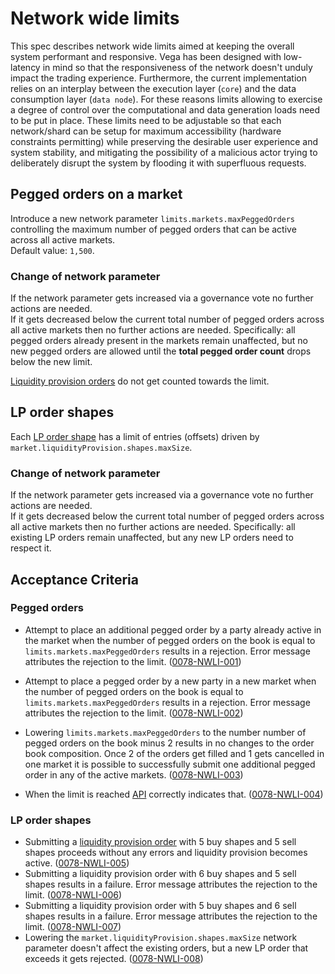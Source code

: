 # Network wide limits

This spec describes network wide limits aimed at keeping the overall system performant and responsive.
Vega has been designed with low-latency in mind so that the responsiveness of the network doesn't unduly impact the trading experience. Furthermore, the current implementation relies on an interplay between the execution layer (`core`) and the data consumption layer (`data node`). For these reasons limits allowing to exercise a degree of control over the computational and data generation loads need to be put in place. These limits need to be adjustable so that each network/shard can be setup for maximum accessibility (hardware constraints permitting) while preserving the desirable user experience and system stability, and mitigating the possibility of a malicious actor trying to deliberately disrupt the system by flooding it with superfluous requests.

## Pegged orders on a market

Introduce a new network parameter `limits.markets.maxPeggedOrders` controlling the maximum number of pegged orders that can be active across all active markets.\
Default value: `1,500`.

### Change of network parameter

If the network parameter gets increased via a governance vote no further actions are needed.\
If it gets decreased below the current total number of pegged orders across all active markets then no further actions are needed. Specifically: all pegged orders already present in the markets remain unaffected, but no new pegged orders are allowed until the **total pegged order count** drops below the new limit.

[Liquidity provision orders](./0038-OLIQ-liquidity_provision_order_type.md) do not get counted towards the limit.

## LP order shapes

Each [LP order shape](./0038-OLIQ-liquidity_provision_order_type.md#how-they-are-submitted) has a limit of entries (offsets) driven by `market.liquidityProvision.shapes.maxSize`.

### Change of network parameter

If the network parameter gets increased via a governance vote no further actions are needed.\
If it gets decreased below the current total number of pegged orders across all active markets then no further actions are needed. Specifically: all existing LP orders remain unaffected, but any new LP orders need to respect it.

## Acceptance Criteria

### Pegged orders

* Attempt to place an additional pegged order by a party already active in the market when the number of pegged orders on the book is equal to `limits.markets.maxPeggedOrders` results in a rejection. Error message attributes the rejection to the limit. (<a name="0078-NWLI-001" href="#0078-NWLI-001">0078-NWLI-001</a>)
* Attempt to place a pegged order by a new party in a new market when the number of pegged orders on the book is equal to `limits.markets.maxPeggedOrders` results in a rejection. Error message attributes the rejection to the limit. (<a name="0078-NWLI-002" href="#0078-NWLI-002">0078-NWLI-002</a>)
* Lowering `limits.markets.maxPeggedOrders` to the number number of pegged orders on the book minus 2 results in no changes to the order book composition. Once 2 of the orders get filled and 1 gets cancelled in one market it is possible to successfully submit one additional pegged order in any of the active markets. (<a name="0078-NWLI-003" href="#0078-NWLI-003">0078-NWLI-003</a>)

* When the limit is reached [API](./0020-APIS-core_api.md#network-wide-limits) correctly indicates that. (<a name="0078-NWLI-004" href="#0078-NWLI-004">0078-NWLI-004</a>)

### LP order shapes

* Submitting a [liquidity provision order](./0038-OLIQ-liquidity_provision_order_type.md) with 5 buy shapes and 5 sell shapes proceeds without any errors and liquidity provision becomes active. (<a name="0078-NWLI-005" href="#0078-NWLI-005">0078-NWLI-005</a>)
* Submitting a liquidity provision order with 6 buy shapes and 5 sell shapes results in a failure. Error message attributes the rejection to the limit. (<a name="0078-NWLI-006" href="#0078-NWLI-006">0078-NWLI-006</a>)
* Submitting a liquidity provision order with 5 buy shapes and 6 sell shapes results in a failure. Error message attributes the rejection to the limit. (<a name="0078-NWLI-007" href="#0078-NWLI-007">0078-NWLI-007</a>)
* Lowering the `market.liquidityProvision.shapes.maxSize` network parameter doesn't affect the existing orders, but a new LP order that exceeds it gets rejected. (<a name="0078-NWLI-008" href="#0078-NWLI-008">0078-NWLI-008</a>)
